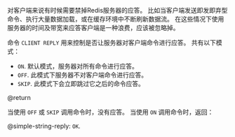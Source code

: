 对客户端来说有时候需要禁掉Redis服务器的应答。
比如当客户端发送即发即弃型命令、执行大量数据加载，或在缓存环境中不断刷新数据流。
在这些情况下使用服务器的时间及带宽来应答客户端是一种浪费，应该被忽略掉。

命令 `CLIENT REPLY` 用来控制是否让服务器对客户端命令进行应答。
共有以下模式：

* `ON`. 默认模式，服务器对所有命令进行应答。
* `OFF`. 此模式下服务器不对客户端命令进行应答。
* `SKIP`. 此模式下会立即跳过它之后的命令应答。

@return

当使用 `OFF` 或 `SKIP` 调用命令时，没有应答。
当使用 `ON` 调用命令时，返回：

@simple-string-reply: `OK`.
